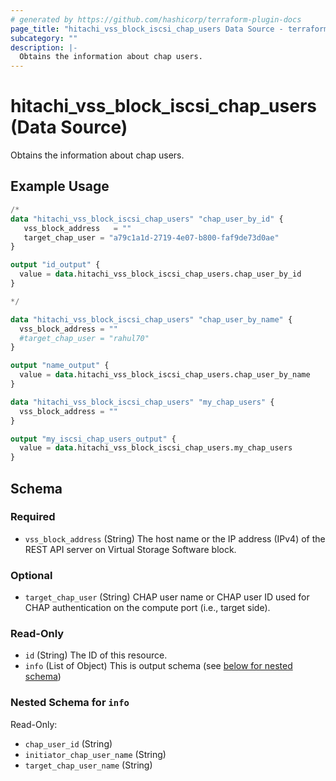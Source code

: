```yaml
---
# generated by https://github.com/hashicorp/terraform-plugin-docs
page_title: "hitachi_vss_block_iscsi_chap_users Data Source - terraform-provider-hitachi"
subcategory: ""
description: |-
  Obtains the information about chap users.
---
```


# hitachi_vss_block_iscsi_chap_users (Data Source)

Obtains the information about chap users.

## Example Usage

```terraform
/*
data "hitachi_vss_block_iscsi_chap_users" "chap_user_by_id" {
   vss_block_address   = ""
   target_chap_user = "a79c1a1d-2719-4e07-b800-faf9de73d0ae"
}

output "id_output" {
  value = data.hitachi_vss_block_iscsi_chap_users.chap_user_by_id
}

*/

data "hitachi_vss_block_iscsi_chap_users" "chap_user_by_name" {
  vss_block_address = ""
  #target_chap_user = "rahul70"
}

output "name_output" {
  value = data.hitachi_vss_block_iscsi_chap_users.chap_user_by_name
}

data "hitachi_vss_block_iscsi_chap_users" "my_chap_users" {
  vss_block_address = ""
}

output "my_iscsi_chap_users_output" {
  value = data.hitachi_vss_block_iscsi_chap_users.my_chap_users
}
```

<!-- schema generated by tfplugindocs -->
## Schema

### Required

- `vss_block_address` (String) The host name or the IP address (IPv4) of the REST API server on Virtual Storage Software block.

### Optional

- `target_chap_user` (String) CHAP user name or CHAP user ID used for CHAP authentication on the compute port (i.e., target side).

### Read-Only

- `id` (String) The ID of this resource.
- `info` (List of Object) This is output schema (see [below for nested schema](#nestedatt--info))

<a id="nestedatt--info"></a>
### Nested Schema for `info`

Read-Only:

- `chap_user_id` (String)
- `initiator_chap_user_name` (String)
- `target_chap_user_name` (String)
